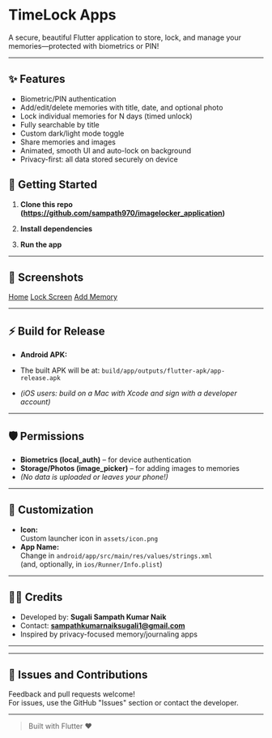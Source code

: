 # TimeLock Apps

A secure, beautiful Flutter application to store, lock, and manage your memories—protected with biometrics or PIN!

---

## ✨ Features

- Biometric/PIN authentication
- Add/edit/delete memories with title, date, and optional photo
- Lock individual memories for N days (timed unlock)
- Fully searchable by title
- Custom dark/light mode toggle
- Share memories and images
- Animated, smooth UI and auto-lock on background
- Privacy-first: all data stored securely on device

## 🚀 Getting Started

1. **Clone this repo**  
   **(https://github.com/sampath970/imagelocker_application)**

2. **Install dependencies**  

3. **Run the app**  

---

## 📱 Screenshots


[Home](assets/addmemory.png) 
[Lock Screen](assets/homescreen.png) 
[Add Memory](assets/lockscreen.png) 



---

## ⚡ Build for Release

- **Android APK:**  
- The built APK will be at: `build/app/outputs/flutter-apk/app-release.apk`

- *(iOS users: build on a Mac with Xcode and sign with a developer account)*

---

## 🛡️ Permissions

- **Biometrics (local_auth)** – for device authentication
- **Storage/Photos (image_picker)** – for adding images to memories
- *(No data is uploaded or leaves your phone!)*

---

## 🌟 Customization

- **Icon:**  
  Custom launcher icon in `assets/icon.png`
- **App Name:**  
  Change in `android/app/src/main/res/values/strings.xml`  
  (and, optionally, in `ios/Runner/Info.plist`)

---

## 👨‍💻 Credits

- Developed by: **Sugali Sampath Kumar Naik**  
- Contact: **sampathkumarnaiksugali1@gmail.com**   
- Inspired by privacy-focused memory/journaling apps

---



---

## 📣 Issues and Contributions

Feedback and pull requests welcome!  
For issues, use the GitHub "Issues" section or contact the developer.

---

> Built with Flutter ❤️
